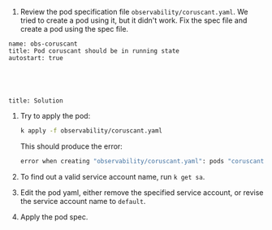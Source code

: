
1. Review the pod specification file `observability/coruscant.yaml`. We tried to create a pod using it, but it didn't work. Fix the spec file and create a pod using the spec file.

```examiner:execute-test
name: obs-coruscant
title: Pod coruscant should be in running state
autostart: true
```

<div style="margin-top: 5em;"></div>

```section:begin
title: Solution
```

1. Try to apply the pod:

    ```bash
    k apply -f observability/coruscant.yaml
    ```

    This should produce the error:

    ```bash
    error when creating "observability/coruscant.yaml": pods "coruscant" is forbidden: error looking up service account non-default-sa: serviceaccount "non-default-sa" not found
    ```

1. To find out a valid service account name, run `k get sa`.

1. Edit the pod yaml, either remove the specified service account, or revise the service account name to `default`.

1. Apply the pod spec.

```section:end
```
